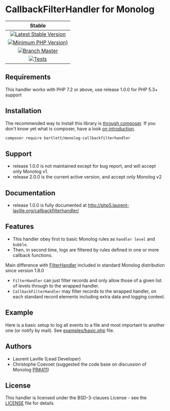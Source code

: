 # CallbackFilterHandler for Monolog

| Stable |
|:------:|
| [![Latest Stable Version](https://img.shields.io/packagist/v/bartlett/monolog-callbackfilterhandler)](https://packagist.org/packages/bartlett/monolog-callbackfilterhandler) |
| [![Minimum PHP Version)](https://img.shields.io/packagist/php-v/bartlett/monolog-callbackfilterhandler)](https://php.net/) |
| [![Branch Master](https://img.shields.io/badge/branch-master-blue)](https://github.com/llaville/monolog-callbackfilterhandler) |
| [![Tests](https://github.com/llaville/php-compatinfo-db/workflows/Tests/badge.svg)](https://github.com/llaville/monolog-callbackfilterhandler/actions) |


## Requirements

This handler works with PHP 7.2 or above, use release 1.0.0 for PHP 5.3+ support

## Installation

The recommended way to install this library is [through composer](http://getcomposer.org).
If you don't know yet what is composer, have a look [on introduction](http://getcomposer.org/doc/00-intro.md).

```bash
composer require bartlett/monolog-callbackfilterhandler
```

## Support

- release 1.0.0 is not maintained except for bug report, and will accept only Monolog v1.
- release 2.0.0 is the current active version, and accept only Monolog v2

## Documentation

- release 1.0.0 is fully documented at http://php5.laurent-laville.org/callbackfilterhandler/

## Features

* This handler obey first to basic Monolog rules as `handler level` and `bubble`.
* Then, in second time, logs are filtered by rules defined in one or more callback functions.

Main difference with [FilterHandler](https://github.com/Seldaek/monolog/blob/master/src/Monolog/Handler/FilterHandler.php)
included in standard Monolog distribution since version 1.8.0

* `FilterHandler` can just filter records and only allow those of a given list of levels through to the wrapped handler.
* `CallbackFilterHandler` may filter records to the wrapped handler, on each standard record elements including extra data and logging context.

## Example

Here is a basic setup to log all events to a file and most important to another one (or notify by mail).
See [examples/basic.php](https://github.com/llaville/monolog-callbackfilterhandler/blob/master/examples/basic.php) file.

## Authors

* Laurent Laville (Lead Developer)
* Christophe Coevoet (suggested the code base on discussion of Monolog
  [PR#411](https://github.com/Seldaek/monolog/pull/411#issuecomment-53413159))

## License

This handler is licensed under the BSD-3-clauses License - see the [LICENSE](https://github.com/llaville/monolog-callbackfilterhandler/blob/master/LICENSE) file for details
